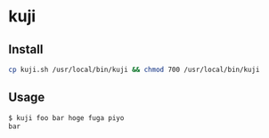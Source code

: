 # kuji

## Install
```sh
cp kuji.sh /usr/local/bin/kuji && chmod 700 /usr/local/bin/kuji
```

## Usage
```sh
$ kuji foo bar hoge fuga piyo
bar
```
